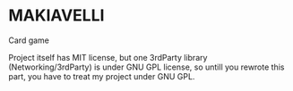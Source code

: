 # MAKIAVELLI
Card game

Project itself has MIT license, but one 3rdParty library (Networking/3rdParty) is under GNU GPL license, so untill you rewrote this part, you have to treat my project under GNU GPL.
